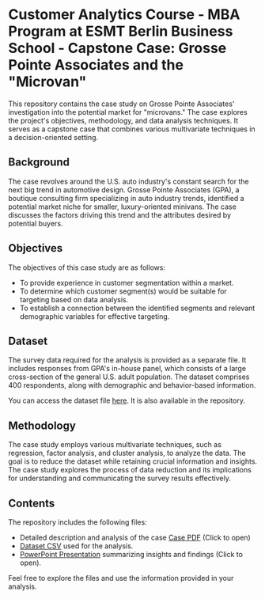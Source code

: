 # Customer Analytics Course - MBA Program at ESMT Berlin Business School - Capstone Case: Grosse Pointe Associates and the "Microvan"

This repository contains the case study on Grosse Pointe Associates' investigation into the potential market for "microvans." The case explores the project's objectives, methodology, and data analysis techniques. It serves as a capstone case that combines various multivariate techniques in a decision-oriented setting.

## Background

The case revolves around the U.S. auto industry's constant search for the next big trend in automotive design. Grosse Pointe Associates (GPA), a boutique consulting firm specializing in auto industry trends, identified a potential market niche for smaller, luxury-oriented minivans. The case discusses the factors driving this trend and the attributes desired by potential buyers.

## Objectives

The objectives of this case study are as follows:

- To provide experience in customer segmentation within a market.
- To determine which customer segment(s) would be suitable for targeting based on data analysis.
- To establish a connection between the identified segments and relevant demographic variables for effective targeting.

## Dataset

The survey data required for the analysis is provided as a separate file. It includes responses from GPA's in-house panel, which consists of a large cross-section of the general U.S. adult population. The dataset comprises 400 respondents, along with demographic and behavior-based information.

You can access the dataset file [here](https://github.com/MatiasGrob/MicrovanCase/blob/main/microvan.csv). It is also available in the repository.

## Methodology

The case study employs various multivariate techniques, such as regression, factor analysis, and cluster analysis, to analyze the data. The goal is to reduce the dataset while retaining crucial information and insights. The case study explores the process of data reduction and its implications for understanding and communicating the survey results effectively.

## Contents

The repository includes the following files:

- Detailed description and analysis of the case [Case PDF](https://github.com/MatiasGrob/MicrovanCase/raw/main/CUSA_S7_S2_Microvan%20Capstone%20Case%20(1).pdf) (Click to open)
- [Dataset CSV](https://github.com/MatiasGrob/MicrovanCase/blob/main/microvan.csv) used for the analysis.
- [PowerPoint Presentation](https://github.com/MatiasGrob/MicrovanCase/raw/main/CUSA%20Microvan%20Case.pptx) summarizing insights and findings (Click to open).

Feel free to explore the files and use the information provided in your analysis.
